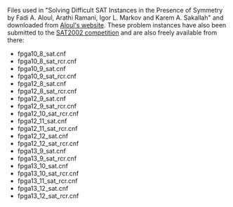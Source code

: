 Files used in "Solving Difficult SAT Instances in the Presence of Symmetry by Fadi A. Aloul, Arathi Ramani, Igor L. Markov and Karem A. Sakallah" and downloaded from [Aloul's website](http://www.aloul.net/benchmarks.html). These problem instances have also been submitted to the [SAT2002 competition](http://www.satcompetition.org/2002/submittedbenchs.html) and are also freely available from there:

* fpga10_8_sat.cnf
* fpga10_8_sat_rcr.cnf
* fpga10_9_sat.cnf
* fpga10_9_sat_rcr.cnf
* fpga12_8_sat.cnf
* fpga12_8_sat_rcr.cnf
* fpga12_9_sat.cnf
* fpga12_9_sat_rcr.cnf
* fpga12_10_sat_rcr.cnf
* fpga12_11_sat.cnf
* fpga12_11_sat_rcr.cnf
* fpga12_12_sat.cnf
* fpga12_12_sat_rcr.cnf
* fpga13_9_sat.cnf
* fpga13_9_sat_rcr.cnf
* fpga13_10_sat.cnf
* fpga13_10_sat_rcr.cnf
* fpga13_11_sat_rcr.cnf
* fpga13_12_sat.cnf
* fpga13_12_sat_rcr.cnf


